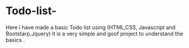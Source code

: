 # Todo-list-
Here i have made a basic Todo list using (HTML,CSS, Javascript and Bootstarp,Jquery)
it is a very simple and goof project to understand the basics .
